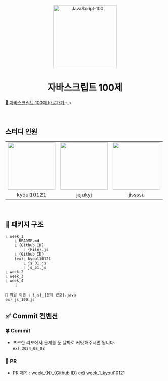 <div align="center">
  <br />
  <img src="https://github.com/JeongHwan-dev/javascript-100/blob/master/images/js-100_logo.png?raw=true" alt="JavaScript-100" height="200px" />
  <h1>자바스크립트 100제</h1>
</div>

[🔗 자바스크립트 100제 바로가기 ](https://www.notion.so/JS-100-94d97d294dd14c9b911a02c840fa9f2d) 👈

<br />

## 스터디 인원

<table>
  <tr>
    <td align="center"><a href="https://github.com/kyoul10121"><img src="https://avatars.githubusercontent.com/u/98331998?v=4" width="150px;" alt=""/>
    <td align="center"><a href="https://github.com/jejukyj"><img src="https://avatars.githubusercontent.com/u/46440436?v=4" width="150px;" alt=""/>
    <td align="center"><a href="https://github.com/jissssu"><img src="https://avatars.githubusercontent.com/u/113964353?v=4" width="150px;" alt=""/>
  </tr>
    <tr>
    <td align="center"><a href="https://github.com/kyoul10121" title="Code">kyoul10121</a></td>
    <td align="center"><a href="https://github.com/jejukyj" title="Code">jejukyj</a></td>
    <td align="center"><a href="https://github.com/jissssu" title="Code">jissssu</a></td>
  </tr>
</table>
<br>

## 📁 패키지 구조
```
⎿ week_1
	⎿ README.md
	⎿ {Github ID}
		⎿ {File}.js
	⎿ {Github ID}
    (ex)⎿ kyoul10121
		⎿ js_01.js
		⎿ js_51.js
⎿ week_2
⎿ week_3
⎿ week_4
    ⋮
```
``📄 파일 이름 : {js}_{문제 번호}.java``
<br>``ex) js_100.js``
<br>

## ✅ Commit 컨벤션

### 🍀 Commit
- 포크한 리포에서 문제를 푼 날짜로 커밋해주시면 됩니다.
<br>``ex) 2024_08_08``


### 🌳 PR
- PR 제목 :  week_{N}_{Github ID}
ex) week_1_kyoul10121
